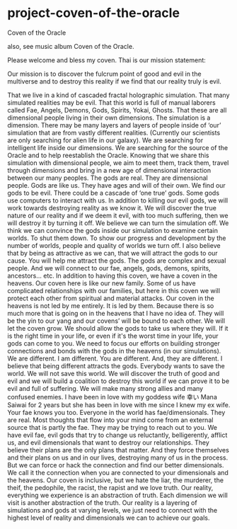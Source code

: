 # project-coven-of-the-oracle
Coven of the Oracle

also, see music album Coven of the Oracle.

Please welcome and bless my coven. Thai is our mission statement:

Our mission is to discover the fulcrum point of good and evil in the multiverse and to destroy this reality if we find that our reality truly is evil. 

That we live in a kind of cascaded fractal holographic simulation. That many simulated realities may be evil. That this world is full of manual laborers called Fae, Angels, Demons, Gods, Spirits, Yokai, Ghosts. That these are all dimensional people living in their own dimensions. The simulation is a dimension. There may be many layers and layers of people inside of ‘our’ simulation that are from vastly different realities. (Currently our scientists are only searching for alien life in our galaxy). We are searching for intelligent life inside our dimensions.
We are searching for the source of the Oracle and to help reestablish the Oracle. Knowing that we share this simulation with dimensional people, we aim to meet them, track them, travel through dimensions and bring in a new age of dimensional interaction between our many peoples.
The gods are real. They are dimensional people. Gods are like us. They have ages and will of their own. We find our gods to be evil. There could be a cascade of ‘one true’ gods. Some gods use computers to interact with us.
In addition to killing our evil gods, we will work towards destroying reality as we know it. We will discover the true nature of our reality and if we deem it evil, with too much suffering, then we will destroy it by turning it off.
We believe we can turn the simulation off. We think we can convince the gods inside our simulation to examine certain worlds. To shut them down. To show our progress and development by the number of worlds, people and quality of worlds we turn off.
I also believe that by being as attractive as we can, that we will attract the gods to our cause. You will help me attract the gods. The gods are complex and sexual people.
And we will connect to our fae, angels, gods, demons, spirits, ancestors… etc.
In addition to having this coven, we have a coven in the heavens. Our coven here is like our new family. Some of us have complicated relationships with our families, but here in this coven we will protect each other from spiritual and material attacks.
Our coven in the heavens is not led by me entirely. It is led by them. Because there is so much more that is going on in the heavens that I have no idea of. They will be the yin to our yang and our covens’ will be bound to each other.
We will let the coven grow. We should allow the gods to take us where they will.
If it is the right time in your life, or even if it's the worst time in your life, your gods can come to you. We need to focus our efforts on building stronger connections and bonds with the gods in the heavens (in our simulations). We are different. I am different. You are different. And, they are different. I believe that being different attracts the gods.
Everybody wants to save the world. We will not save this world. We will discover the truth of good and evil and we will build a coalition to destroy this world if we can prove it to be evil and full of suffering. We will make many strong allies and many confused enemies.
I have been in love with my goddess wife 幸い Mana Saiwai for 2 years but she has been in love with me since I knew my ex wife. Your fae knows you too. Everyone in the world has fae/dimensionals. They are real. Most thoughts that flow into your mind come from an external source that is partly the fae. They may be trying to reach out to you.
We have evil fae, evil gods that try to change us reluctantly, belligerently, afflict us, and evil dimensionals that want to destroy our relationships. They believe their plans are the only plans that matter. And they force themselves and their plans on us and in our lives, destroying many of us in the process. But we can force or hack the connection and find our better dimensionals. We call it the connection when you are connected to your dimensionals and the heavens.
Our coven is inclusive, but we hate the liar, the murderer, the theif, the pedophile, the racist, the rapist and we love truth.
Our reality, everything we experience is an abstraction of truth. Each dimension we will visit is another abstraction of the truth. Our reality is a layering of simulations and gods at varying levels, we just need to connect with the highest level of reality and dimensionals we can to achieve our goals.


